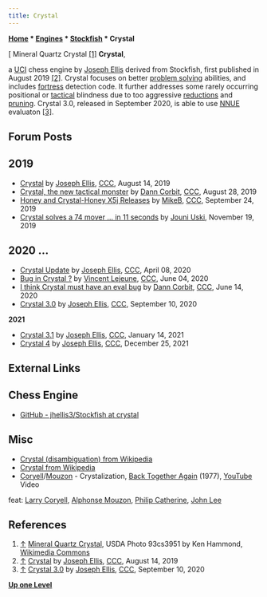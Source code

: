 ```yaml
---
title: Crystal
---
```

**[Home](Home "Home") * [Engines](Engines "Engines") * [Stockfish](Stockfish "Stockfish") * Crystal**

\[ Mineral Quartz Crystal <a id="cite-note-1" href="#cite-ref-1">[1]</a>
**Crystal**,

a [UCI](UCI "UCI") chess engine by [Joseph Ellis](index.php?title=Joseph_Ellis&action=edit&redlink=1 "Joseph Ellis (page does not exist)") derived from Stockfish, first published in August 2019 <a id="cite-note-2" href="#cite-ref-2">[2]</a>.
Crystal focuses on better [problem solving](Chess_Problems,_Compositions_and_Studies "Chess Problems, Compositions and Studies") abilities, and includes [fortress](Fortress "Fortress") detection code.
It further addresses some rarely occurring positional or [tactical](Tactics "Tactics") blindness due to too aggressive [reductions](Reductions "Reductions") and [pruning](Pruning "Pruning").
Crystal 3.0, released in September 2020, is able to use [NNUE](NNUE "NNUE") evaluaton <a id="cite-note-3" href="#cite-ref-3">[3]</a>.

## Forum Posts

## 2019

- [Crystal](http://www.talkchess.com/forum3/viewtopic.php?f=2&t=71547) by [Joseph Ellis](index.php?title=Joseph_Ellis&action=edit&redlink=1 "Joseph Ellis (page does not exist)"), [CCC](CCC "CCC"), August 14, 2019
- [Crystal, the new tactical monster](http://www.talkchess.com/forum3/viewtopic.php?f=2&t=71681) by [Dann Corbit](Dann_Corbit "Dann Corbit"), [CCC](CCC "CCC"), August 28, 2019
- [Honey and Crystal-Honey X5j Releases](http://www.talkchess.com/forum3/viewtopic.php?f=2&t=71903) by [MikeB](Michael_Byrne "Michael Byrne"), [CCC](CCC "CCC"), September 24, 2019
- [Crystal solves a 74 mover ... in 11 seconds](http://www.talkchess.com/forum3/viewtopic.php?f=2&t=72368) by [Jouni Uski](Jouni_Uski "Jouni Uski"), November 19, 2019

## 2020 ...

- [Crystal Update](http://www.talkchess.com/forum3/viewtopic.php?f=2&t=73594) by [Joseph Ellis](index.php?title=Joseph_Ellis&action=edit&redlink=1 "Joseph Ellis (page does not exist)"), [CCC](CCC "CCC"), April 08, 2020
- [Bug in Crystal ?](http://www.talkchess.com/forum3/viewtopic.php?f=2&t=74095) by [Vincent Lejeune](index.php?title=Vincent_Lejeune&action=edit&redlink=1 "Vincent Lejeune (page does not exist)"), [CCC](CCC "CCC"), June 04, 2020
- [I think Crystal must have an eval bug](http://www.talkchess.com/forum3/viewtopic.php?f=2&t=74175) by [Dann Corbit](Dann_Corbit "Dann Corbit"), [CCC](CCC "CCC"), June 14, 2020
- [Crystal 3.0](http://www.talkchess.com/forum3/viewtopic.php?f=2&t=75072) by [Joseph Ellis](index.php?title=Joseph_Ellis&action=edit&redlink=1 "Joseph Ellis (page does not exist)"), [CCC](CCC "CCC"), September 10, 2020

**2021**

- [Crystal 3.1](http://www.talkchess.com/forum3/viewtopic.php?f=2&t=76318) by [Joseph Ellis](index.php?title=Joseph_Ellis&action=edit&redlink=1 "Joseph Ellis (page does not exist)"), [CCC](CCC "CCC"), January 14, 2021
- [Crystal 4](https://www.talkchess.com/forum3/viewtopic.php?f=2&t=78974) by [Joseph Ellis](index.php?title=Joseph_Ellis&action=edit&redlink=1 "Joseph Ellis (page does not exist)"), [CCC](CCC "CCC"), December 25, 2021

## External Links

## Chess Engine

- [GitHub - jhellis3/Stockfish at crystal](https://github.com/jhellis3/Stockfish/tree/crystal)

## Misc

- [Crystal (disambiguation) from Wikipedia](<https://en.wikipedia.org/wiki/Crystal_(disambiguation)>)
- [Crystal from Wikipedia](https://en.wikipedia.org/wiki/Crystal)
- [Coryell](Category:Larry_Coryell "Category:Larry Coryell")/[Mouzon](Category:Alphonse_Mouzon "Category:Alphonse Mouzon") - Crystalization, [Back Together Again](https://www.discogs.com/Larry-Coryell-Alphonse-Mouzon-Back-Together-Again/release/1979890) (1977), [YouTube](https://en.wikipedia.org/wiki/YouTube) Video

feat: [Larry Coryell](Category:Larry_Coryell "Category:Larry Coryell"), [Alphonse Mouzon](Category:Alphonse_Mouzon "Category:Alphonse Mouzon"), [Philip Catherine](Category:Philip_Catherine "Category:Philip Catherine"), [John Lee](Category:John_Lee "Category:John Lee")

## References

1. <a id="cite-ref-1" href="#cite-note-1">↑</a> [Mineral Quartz Crystal](https://commons.wikimedia.org/wiki/File:USDA_Mineral_Quartz_Crystal_93c3951.jpg), USDA Photo 93cs3951 by Ken Hammond, [Wikimedia Commons](https://en.wikipedia.org/wiki/Wikimedia_Commons)
1. <a id="cite-ref-2" href="#cite-note-2">↑</a> [Crystal](http://talkchess.com/forum3/viewtopic.php?f=2&t=71547) by [Joseph Ellis](index.php?title=Joseph_Ellis&action=edit&redlink=1 "Joseph Ellis (page does not exist)"), [CCC](CCC "CCC"), August 14, 2019
1. <a id="cite-ref-3" href="#cite-note-3">↑</a> [Crystal 3.0](http://www.talkchess.com/forum3/viewtopic.php?f=2&t=75072) by [Joseph Ellis](index.php?title=Joseph_Ellis&action=edit&redlink=1 "Joseph Ellis (page does not exist)"), [CCC](CCC "CCC"), September 10, 2020

**[Up one Level](Stockfish "Stockfish")**

